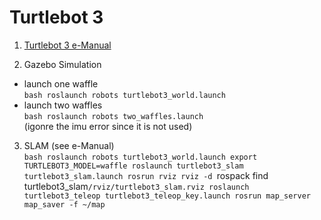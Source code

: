 # Turtlebot 3

1. [Turtlebot 3 e-Manual](http://emanual.robotis.com/docs/en/platform/turtlebot3/overview/)

2. Gazebo Simulation
- launch one waffle  
`bash
roslaunch robots turtlebot3_world.launch
`
- launch two waffles  
`bash
roslaunch robots two_waffles.launch
`  
(igonre the imu error since it is not used)

3. SLAM (see e-Manual)  
`bash
roslaunch robots turtlebot3_world.launch
export TURTLEBOT3_MODEL=waffle
roslaunch turtlebot3_slam turtlebot3_slam.launch
rosrun rviz rviz -d `rospack find turtlebot3_slam`/rviz/turtlebot3_slam.rviz
roslaunch turtlebot3_teleop turtlebot3_teleop_key.launch
rosrun map_server map_saver -f ~/map
`


